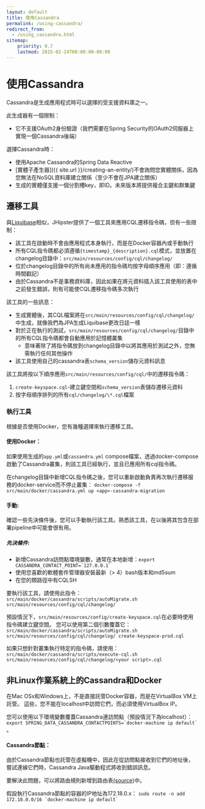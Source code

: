 ```yaml
---
layout: default
title: 使用Cassandra
permalink: /using-cassandra/
redirect_from:
  - /using_cassandra.html
sitemap:
    priority: 0.7
    lastmod: 2015-02-24T00:00:00-00:00
---
```


# <i class="fa fa-eye"></i> 使用Cassandra

Cassandra是生成應用程式時可以選擇的受支援資料庫之一。

此生成器有一個限制：

*   它不支援OAuth2身份驗證（我們需要在Spring Security的OAuth2伺服器上實現一個Cassandra後端）

選擇Cassandra時：

*   使用Apache Cassandra的Spring Data Reactive
*   [實體子產生器]({{ site.url }}/creating-an-entity/)不會詢問您實體關係，因為您無法在NoSQL資料庫建立關係（至少不會在JPA建立關係）
*   生成的實體僅支援一個分割槽key，即ID。未來版本將提供複合主鍵和群集鍵

## 遷移工具

與[Liquibase](http://www.liquibase.org/)相似，JHipster提供了一個工具來應用CQL遷移指令碼，但有一些限制：

*   該工具在啟動時不會由應用程式本身執行，而是在Docker容器內或手動執行
*   所有CQL指令碼都必須遵循`{timestamp}_{description}.cql`模式，並放置在changelog目錄中：`src/main/resources/config/cql/changelog/`
*   位於changelog目錄中的所有尚未應用的指令碼均按字母順序應用（即：遵循時間戳記）
*   由於Cassandra不是事務資料庫，因此如果在將元資料插入該工具使用的表中之前發生錯誤，則有可能使CQL遷移指令碼多次執行

該工具的一些訊息：

*   生成實體後，其CQL檔案將在`src/main/resources/config/cql/changelog/`中生成，就像我們為JPA生成Liquibase更改日誌一樣
*   對於正在執行的測試，`src/main/resources/config/cql/changelog/`目錄中的所有CQL指令碼都會自動應用於記憶體叢集
    *   意味著除了將指令碼放到changelog目錄中以將其應用於測試之外，您無需執行任何其他操作
*   該工具使用自己的cassandra表`schema_version`儲存元資料訊息

該工具將按以下順序應用`src/main/resources/config/cql/`中的遷移指令碼：

1.  `create-keyspace.cql`-建立鍵空間和`schema_version`表儲存遷移元資料
2.  按字母順序排列的所有`cql/changelog/\*.cql`檔案

### 執行工具

根據是否使用Docker，您有幾種選擇來執行遷移工具。

#### 使用Docker：

如果使用生成的`app.yml`或`cassandra.yml` compose檔案，透過docker-compose啟動了Cassandra叢集，則該工具已經執行，並且已應用所有cql指令碼。

在changelog目錄中新增CQL指令碼之後，您可以重新啟動負責再次執行遷移服務的docker-service而不停止叢集：
`docker-compose -f src/main/docker/cassandra.yml up <app>-cassandra-migration`

#### 手動:

確認一些先決條件後，您可以手動執行該工具。熟悉該工具，在以後將其包含在部署pipeline中可能會很有用。

##### 先決條件:

*   新增Cassandra訪問點環境變數，通常在本地新增：``export CASSANDRA_CONTACT_POINT=`127.0.0.1` ``
*   使用您喜歡的軟體套件管理器安裝最新（> 4）bash版本和md5sum
*   在您的類路徑中有CQLSH

要執行該工具，請使用此指令： `src/main/docker/cassandra/scripts/autoMigrate.sh src/main/resources/config/cql/changelog/`

預設情況下，`src/main/resources/config/create-keyspace.cql`在必要時使用指令碼建立鍵空間。
您可以使用第二個引數覆蓋它：`src/main/docker/cassandra/scripts/autoMigrate.sh src/main/resources/config/cql/changelog/ create-keyspace-prod.cql`

如果只想針對叢集執行特定的指令碼，請使用：`src/main/docker/cassandra/scripts/execute-cql.sh src/main/resources/config/cql/changelog/<your script>.cql`

## 非Linux作業系統上的Cassandra和Docker

在Mac OSx和Windows上，不是直接託管Docker容器，而是在VirtualBox VM上託管。
這些，您不能在localhost中訪問它們，而必須使用VirtualBox IP。

您可以使用以下環境變數覆蓋Cassandra連訪問點（預設情況下為localhost）：``export SPRING_DATA_CASSANDRA_CONTACTPOINTS=`docker-machine ip default` ``。

#### Cassandra節點：

由於Cassandra節點也託管在虛擬機中，因此在從訪問點接收到它們的地址後，嘗試連線它們時，Cassandra Java驅動程式將收到錯誤訊息。

要解決此問題，可以將路由規則新增到路由表[(source)](http://krasserm.github.io/2015/07/13/chaos-testing-with-docker-and-cassandra/#port-mapping)中。

假設執行Cassandra節點的容器的IP地址為172.18.0.x：
``sudo route -n add 172.18.0.0/16 `docker-machine ip default` ``
